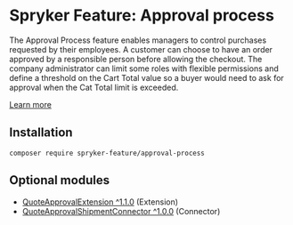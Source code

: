 # Spryker Feature: Approval process

The Approval Process feature enables managers to control purchases requested by their employees. A customer can choose to have an order approved by a responsible person before allowing the checkout. The company administrator can limit some roles with flexible permissions and define a threshold on the Cart Total value so a buyer would need to ask for approval when the Cat Total limit is exceeded.

[Learn more](https://docs.spryker.com/docs/pbc/all/cart-and-checkout/202307.0/base-shop/approval-process-feature-overview.html)

## Installation

```
composer require spryker-feature/approval-process
```

## Optional modules
- [QuoteApprovalExtension ^1.1.0](https://github.com/spryker/quote-approval-extension) (Extension)
- [QuoteApprovalShipmentConnector ^1.0.0](https://github.com/spryker/quote-approval-shipment-connector) (Connector)
